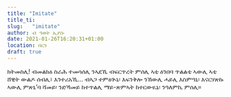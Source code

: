 ```yaml
---
title: "Imitate"
title_ti:
slug:	"imitate"
author: ብ ዓወት ኢያሱ
date: 2021-01-26T16:20:31+01:00
location: በርን
draft: true
---
```


ክትመስሊ!
ብመልክዕ ስራሕ ተመሳሰሊ
ንኣደኺ ብፍርጥረት ምሰሊ
ኣቲ ዕንበባ ጥልልቲ ኣውሊ
ኣቲ ሸዊት ውልዶ ሰብሊ፣
እንተሪአኺ…
ብኣጋ ተምዕጒኒ፡ እፍንቅሎ ንኸውሊ
ሓይሊ እስምዓኒ፡ እናርሃጽኩ ኣውሊ
ምጽኒ’ባ ሻመይ፡ ንድኻመይ ከተጥልሊ
ማይ-ጽምኣት ከተርውዪኒ፡ ንዓለምኪ ምሰሊ።
